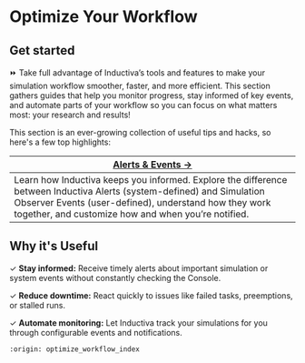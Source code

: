 # Optimize Your Workflow

## Get started
⏩ Take full advantage of Inductiva’s tools and features to make your simulation workflow smoother, faster, and more efficient.
This section gathers guides that help you monitor progress, stay informed of key events, and automate parts of your workflow so you can focus on what matters most: your research and results!

This section is an ever-growing collection of useful tips and hacks, so here's a few top highlights:

| **[Alerts & Events →](alerts-events/index.md)** | 
|---|
| Learn how Inductiva keeps you informed. Explore the difference between Inductiva Alerts (system-defined) and Simulation Observer Events (user-defined), understand how they work together, and customize how and when you’re notified. |


## Why it's Useful
✓ **Stay informed:** Receive timely alerts about important simulation or system events without constantly checking the Console.

✓ **Reduce downtime:** React quickly to issues like failed tasks, preemptions, or stalled runs.

✓ **Automate monitoring:** Let Inductiva track your simulations for you through configurable events and notifications.


```{banner}
:origin: optimize_workflow_index
```
